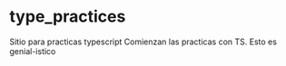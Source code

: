 # type_practices
Sitio para practicas typescript
Comienzan las practicas con TS. Esto es genial-istico